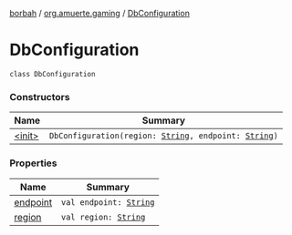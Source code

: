 [borbah](../../index.md) / [org.amuerte.gaming](../index.md) / [DbConfiguration](./index.md)

# DbConfiguration

`class DbConfiguration`

### Constructors

| Name | Summary |
|---|---|
| [&lt;init&gt;](-init-.md) | `DbConfiguration(region: `[`String`](https://kotlinlang.org/api/latest/jvm/stdlib/kotlin/-string/index.html)`, endpoint: `[`String`](https://kotlinlang.org/api/latest/jvm/stdlib/kotlin/-string/index.html)`)` |

### Properties

| Name | Summary |
|---|---|
| [endpoint](endpoint.md) | `val endpoint: `[`String`](https://kotlinlang.org/api/latest/jvm/stdlib/kotlin/-string/index.html) |
| [region](region.md) | `val region: `[`String`](https://kotlinlang.org/api/latest/jvm/stdlib/kotlin/-string/index.html) |
